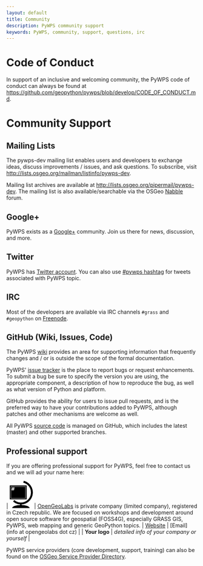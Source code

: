 ```yaml
---
layout: default
title: Community
description: PyWPS community support
keywords: PyWPS, community, support, questions, irc
---
```


# Code of Conduct

In support of an inclusive and welcoming community, the PyWPS code of conduct can always be found at https://github.com/geopython/pywps/blob/develop/CODE_OF_CONDUCT.md.

# Community Support

## Mailing Lists

The pywps-dev mailing list enables users and developers to exchange ideas,
discuss improvements / issues, and ask questions.  To subscribe, visit
<http://lists.osgeo.org/mailman/listinfo/pywps-dev>.

Mailing list archives are available at
<http://lists.osgeo.org/pipermail/pywps-dev>.  The mailing list is also
available/searchable via the OSGeo [Nabble](http://osgeo-org.1560.x6.nabble.com/PyWPS-f5250613.html) forum.

## Google+

PyWPS exists as a [Google+](https://plus.google.com/u/0/communities/103965491493827721776) community. Join us there for news, discussion, and more.

## Twitter

PyWPS has [Twitter account](https://twitter.com/pywps). You can also use
[#pywps hashtag](https://twitter.com/hashtag/pywps) for tweets associated with
PyWPS topic.


## IRC

Most of the developers are available via IRC channels `#grass` and `#geopython`
on [Freenode](irc://irc.freenode.net).

## GitHub (Wiki, Issues, Code)

The PyWPS [wiki](https://github.com/geopython/pywps/wiki) provides an area for
supporting information that frequently changes and / or is outside the scope of
the formal documentation.

PyWPS' [issue tracker](https://github.com/geopython/pywps/issues) is the place
to report bugs or request enhancements. To submit a bug be sure to specify the
version you are using, the appropriate component, a description of how to
reproduce the bug, as well as what version of Python and platform.

GitHub provides the ability for users to issue pull requests, and is the
preferred way to have your contributions added to PyWPS, although patches and
other mechanisms are welcome as well.

All PyWPS [source code](https://github.com/geopython/pywps) is managed on
GitHub, which includes the latest (master) and other supported branches.

## Professional support

If you are offering professional support for PyWPS, feel free to contact us and
we will ad your name here:

| [![OpenGeoLabs.cz](../images/opengeolabs.png)](http://opengeolabs.cz) | [OpenGeoLabs](http://opengeolabs.cz) is private company (limited company), registered in Czech republic. We are focused on workshops and development around open source software for geospatial (FOSS4G), especially GRASS GIS, PyWPS, web mapping and generic GeoPython topics. \| [Website](http://opengeolabs.cz) \| [Email](info at opengeolabs dot cz) |
| **Your logo** | *detailed info of your company or yourself* |

PyWPS service providers (core development, support, training) can also be found on the [OSGeo Service Provider Directory](http://www.osgeo.org/search_profile?SET=1&MUL_TECH[]=00113).
